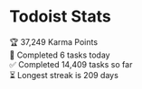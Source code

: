 
# Todoist Stats

<!-- TODO-IST:START -->
🏆  37,249 Karma Points           
🌸  Completed 6 tasks today           
✅  Completed 14,409 tasks so far           
⏳  Longest streak is 209 days
<!-- TODO-IST:END -->
